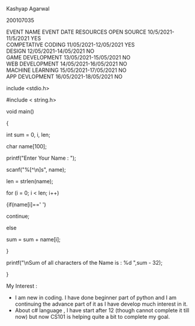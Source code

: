 Kashyap Agarwal

200107035



  EVENT NAME        	EVENT DATE           	RESOURCES
  OPEN SOURCE       	10/5/2021-11/5/2021  	YES      
  COMPETATIVE CODING	11/05/2021-12/05/2021	YES      
  DESIGN            	12/05/2021-14/05/2021	NO       
  GAME DEVELOPMENT  	13/05/2021-15/05/2021	NO       
  WEB DEVELOPMENT   	14/05/2021-16/05/2021	NO       
  MACHINE LEARNING  	15/05/2021-17/05/2021	NO       
  APP DEVLOPMENT    	16/05/2021-18/05/2021	NO       

include <stdio.h>

#include < string.h>

void main()

{

int sum = 0, i, len;

char name[100];

printf("Enter Your Name : "); 

scanf("%[^\n]s", name);

len = strlen(name);

for (i = 0; i < len; i++)

{if(name[i]==' ')

continue;

 else

 sum = sum + name[i];

}

printf("\nSum of all characters of the Name is : %d ",sum - 32);

}





My Interest :

- I am new in coding. I have done beginner part of python and I am continuing   the advance part of it as I have develop much interest in it.
- About c# language , I have start after 12 (though cannot complete it till now) but now CS101 is helping quite a bit to complete my goal.
